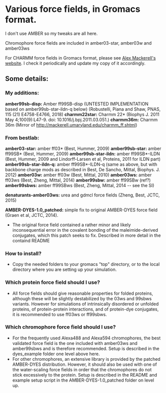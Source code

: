 
# Various force fields, in Gromacs format.

I don't use AMBER so my tweaks are all here.

Chromophore force fields are included in amber03-star, amber03w and amber03ws

For CHARMM force fields in Gromacs format, please see
[Alex Mackerell's website](http://mackerell.umaryland.edu/charmm_ff.shtml).
I check it periodically and update my copy of it accordingly.

## Some details:

### My additions:
**amber99sb-disp:** Amber ff99SB-disp (UNTESTED IMPLEMENTATION based on amber99sb-star-ildn-q below) (Robustelli, Piana and Shaw, PNAS, 115 (21) E4758-E4766, 2018)
**charmm22star:** Charmm 22* (Biophys J. 2011 May 4;100(9):L47-9. doi: 10.1016/j.bpj.2011.03.051.)
**charmm36m:** Charmm 36m (Mirror of http://mackerell.umaryland.edu/charmm_ff.shtml)

### From bestlab:
**amber03-star:** amber ff03* (Best, Hummer, 2009)
**amber99sb-star:** amber ff99SB* (Best, Hummer, 2009)
**amber99sb-star-ildn:** amber ff99SB*-ILDN (Best, Hummer, 2009 and Lindorff-Larsen et al, Proteins, 2011 for ILDN part)
**amber99sb-star-ildn-q:** amber ff99SB*-ILDN-q (same as above, but with backbone charge mods as described in Best, De Sancho, Mittal, Biophys. J. 2012)
**amber03w:** amber ff03w (Best, Mittal, 2010)
**amber03ws:** amber ff03ws (Best, Zheng, Mittal, 2014)
**amber99sbw:** amber ff99SBw (ref?)
**amber99sbws:** amber ff99SBws (Best, Zheng, Mittal, 2014 -- see the SI)


**denaturants-amber03ws:** urea and gdmcl force fields (Zheng, Best, JCTC, 2015)


**AMBER-DYES-1.0_patched:** simple fix to original AMBER-DYES force field (Graen et al, JCTC, 2014).
- The original force field contained a rather minor and likely inconsequential
error in the covalent bonding of the maleimide-derived conjugates, which this
patch seeks to fix. Described in more detail in the containd README

### How to install?
- Copy the needed folders to your gromacs "top" directory, or to the local directory
where you are setting up your simulation.

### Which protein force field should I use?
- All force fields should give reasonable properties for folded proteins, although these
will be slightly destabilized by the 03ws and 99sbws variants. However for simulations
of intrinsically disordered or unfolded proteins, of protein-protein interactions, and
of protein-dye conjugates, it is recommended to use ff03ws or ff99sbws.

### Which chromophore force field should I use?
- For the frequently used Alexa488 and Alexa594 chromophores, the best validated
force field is the one included with amber03ws and amber99sbws and is therefore
recommended. Setup is described in the dyes_example folder one level above here.
- For other chromophores, an extensive library is provided by the patched
AMBER-DYES distribution. However, it should also be used with one of the
water-scaling force fields in order that the chromophores do not stick excessively
to the protein. Setup is described in the README and example setup script in
the AMBER-DYES-1.0_patched folder on level up.
